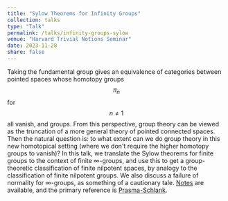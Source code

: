 ```yaml
---
title: "Sylow Theorems for Infinity Groups"
collection: talks
type: "Talk"
permalink: /talks/infinity-groups-sylow
venue: "Harvard Trivial Notions Seminar"
date: 2023-11-28
share: false
---
```


Taking the fundamental group gives an equivalence of categories between pointed spaces whose homotopy groups $$\pi_n$$ for $$n \neq 1$$ all vanish, and groups. From this perspective, group theory can be viewed as the truncation of a more general theory of pointed connected spaces. Then the natural question is: to what extent can we do group theory in this new homotopical setting (where we don't require the higher homotopy groups to vanish)? In this talk, we translate the Sylow theorems for finite groups to the context of finite $\infty$-groups, and use this to get a group-theoretic classification of finite nilpotent spaces, by analogy to the classification of finite nilpotent groups. We also discuss a failure of normality for $\infty$-groups, as something of a cautionary tale. [Notes](/files/sylow-infty-groups-talk.pdf) are available, and the primary reference is [Prasma-Schlank](https://arxiv.org/abs/1602.04494).